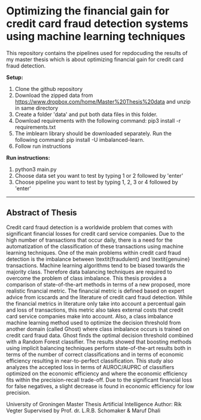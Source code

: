 # Optimizing the financial gain for credit card fraud detection systems using machine learning techniques

This repository contains the pipelines used for repdocuding the results of my master thesis which is about optimizing financial gain for credit card fraud detection. 

**Setup:**
1. Clone the github repository
2. Download the zipped data from https://www.dropbox.com/home/Master%20Thesis%20data and unzip in same directory
2. Create a folder 'data' and put both data files in this folder.
3. Download requirements with the following command: pip3 install -r requirements.txt
4. The imblearn library should be downloaded separately. Run the following command: pip install -U imbalanced-learn.
5. Follow run instructions

**Run instructions:**
1. python3 main.py
2. Choose data set you want to test by typing 1 or 2 followed by 'enter'
3. Choose pipeline you want to test by typing 1, 2, 3 or 4 followed by 'enter'
---
## Abstract of Thesis
Credit card fraud detection is a worldwide problem that comes with significant financial losses for credit card service companies. Due to the high number of transactions that occur daily, there is a need for the automatization of the classification of these transactions using machine learning techniques. One of the main problems within credit card fraud detection is the imbalance between \textit{fraudulent} and \textit{genuine} transactions. Machine learning algorithms tend to be biased towards the majority class. Therefore data balancing techniques are required to overcome the problem of class imbalance. This thesis provides a comparison of state-of-the-art methods in terms of a new proposed, more realistic financial metric. The financial metric is defined based on expert advice from icscards and the literature of credit card fraud detection. While the financial metrics in literature only take into account a percentual gain and loss of transactions, this metric also takes external costs that credit card service companies make into account. Also, a class imbalance machine learning method used to optimize the decision threshold from another domain (called Ghost) where class imbalance occurs is trained on credit card fraud data. Ghost finds the optimal decision threshold combined with a Random Forest classifier. The results showed that boosting methods using implicit balancing techniques perform state-of-the-art results both in terms of the number of correct classifications and in terms of economic efficiency resulting in near-to-perfect classification. This study also analyzes the accepted loss in terms of AUROC/AUPRC of classifiers optimized on the economic efficiency and where the economic efficiency fits within the precision-recall trade-off. Due to the significant financial loss for false negatives, a slight decrease is found in economic efficiency for low precision. 

University of Groningen Master Thesis Artificial Intelligence
Author: Rik Vegter
Supervised by Prof. dr. L.R.B. Schomaker & Maruf Dhali
